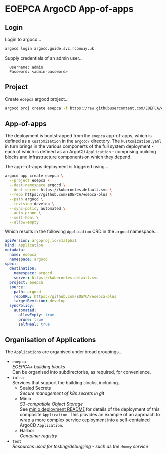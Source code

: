 # EOEPCA ArgoCD App-of-apps

## Login

Login to argocd...

```bash
argocd login argocd.guide.svc.rconway.uk
```

Supply credentials of an admin user...

```
  Username: admin
  Password: <admin-password>
```

## Project

Create `eoepca` argocd project...

```bash
argocd proj create eoepca -f https://raw.githubusercontent.com/EOEPCA/eoepca-plus/develop/argocd/project.yaml
```

## App-of-apps

The deployment is bootstrapped from the `eoepca` app-of-apps, which is defined as a `Kustomization` in the `argocd/` directory. The `kustomization.yaml` in turn brings in the various components of the full system deployment - each of which is defined as an ArgoCD `Application` - comprising building blocks and infrastructure components on which they depend.

The app--of-apps deployment is triggered using...

```bash
argocd app create eoepca \
  --project eoepca \
  --dest-namespace argocd \
  --dest-server https://kubernetes.default.svc \
  --repo https://github.com/EOEPCA/eoepca-plus \
  --path argocd \
  --revision develop \
  --sync-policy automated \
  --auto-prune \
  --self-heal \
  --allow-empty
```

Which results in the following `Application` CRD in the `argocd` namespace...

```yaml
apiVersion: argoproj.io/v1alpha1
kind: Application
metadata:
  name: eoepca
  namespace: argocd
spec:
  destination:
    namespace: argocd
    server: https://kubernetes.default.svc
  project: eoepca
  source:
    path: argocd
    repoURL: https://github.com/EOEPCA/eoepca-plus
    targetRevision: develop
  syncPolicy:
    automated:
      allowEmpty: true
      prune: true
      selfHeal: true
```

## Organisation of Applications

The `Applications` are organised under broad groupings...

* `eoepca`<br>
  _EOEPCA+ building blocks_<br>
  Can be organised into subdirectories, as required, for convenience.
* `infra`<br>
  Services that support the building blocks, including...
  * Sealed Secrets<br>
    _Secure management of k8s secrets in git_
  * Minio<br>
    _S3-compatible Object Storage_<br>
    See [minio deployment README](infra/minio/README.md) for details of the deployment of this composite `Application`. This provides an example of an approach to wrap a more complex service deployment into a self-contained ArgoCD `Application`.
  * Harbor<br>
    _Container registry_
* `test`<br>
  _Resources used for testing/debugging - such as the `dummy` service_

